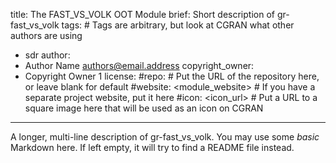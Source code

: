 title: The FAST_VS_VOLK OOT Module
brief: Short description of gr-fast_vs_volk
tags: # Tags are arbitrary, but look at CGRAN what other authors are using
  - sdr
author:
  - Author Name <authors@email.address>
copyright_owner:
  - Copyright Owner 1
license:
#repo: # Put the URL of the repository here, or leave blank for default
#website: <module_website> # If you have a separate project website, put it here
#icon: <icon_url> # Put a URL to a square image here that will be used as an icon on CGRAN
---
A longer, multi-line description of gr-fast_vs_volk.
You may use some *basic* Markdown here.
If left empty, it will try to find a README file instead.
